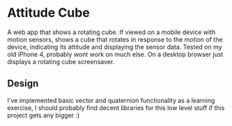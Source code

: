 Attitude Cube
===
A web app that shows a rotating cube. If viewed on a mobile device with motion sensors, shows a cube that rotates in response to the motion of the device, indicating its attitude and displaying the sensor data.
Tested on my old iPhone 4, probably wont work on much else.
On a desktop browser just displays a rotating cube screensaver.

Design
---
I've implemented basic vector and quaternion functionality as a learning exercise, I should probably find decent libraries for this low level stuff if this project gets any bigger :)
